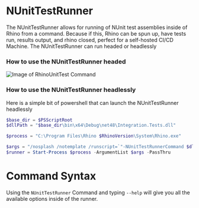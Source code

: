 # NUnitTestRunner

The NUnitTestRunner allows for running of NUnit test assemblies inside of Rhino from a command. Because if this, Rhino can be spun up, have tests run, results output, and rhino closed, perfect for a self-hosted CI/CD Machine. The NUnitTestRunner can run headed or headlessly

### How to use the NUnitTestRunner headed
![Image of RhinoUnitTest Command](https://raw.githubusercontent.com/MingboPeng/RhinoUnitTest/master/RhinoUnitTest.gif)



### How to use the NUnitTestRunner headlessly

Here is a simple bit of powershell that can launch the NUnitTestRunner headlessly

``` powershell
$base_dir = $PSScriptRoot
$dllPath = "$base_dir\bin\x64\Debug\net48\Integration.Tests.dll"

$process = "C:\Program Files\Rhino $RhinoVersion\System\Rhino.exe"

$args = "/nosplash /notemplate /runscript=`"-NUnitTestRunnerCommand $dllPath+--ExitOnFinish`""
$runner = Start-Process $process -ArgumentList $args -PassThru
```



# Command Syntax

Using the `NUnitTestRunner` Command and typing `--help` will give you all the available options inside of the runner.
